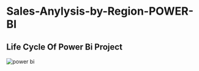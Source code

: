 # Sales-Anylysis-by-Region-POWER-BI
## Life Cycle Of Power Bi Project 


![power bi](https://user-images.githubusercontent.com/80107475/143312677-35449668-50c2-4370-a35b-6ca7a5c413d1.jpg)
